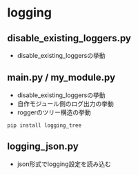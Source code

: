 # logging

## disable_existing_loggers.py

- disable_existing_loggersの挙動

## main.py / my_module.py

- disable_existing_loggersの挙動
- 自作モジュール側のログ出力の挙動
- roggerのツリー構造の挙動

`pip install logging_tree`

## logging_json.py

- json形式でlogging設定を読み込む
